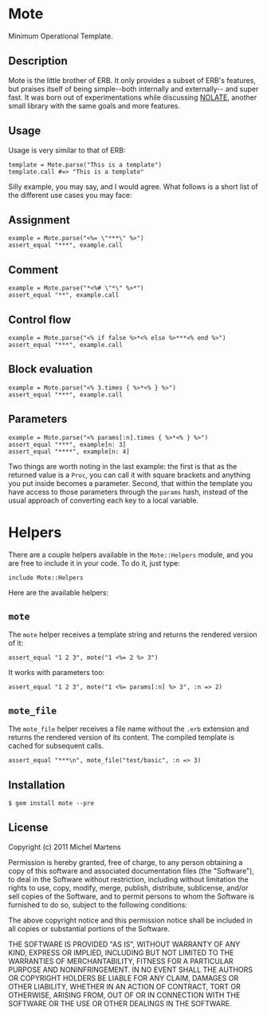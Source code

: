 Mote
====

Minimum Operational Template.

Description
-----------

Mote is the little brother of ERB. It only provides a subset of ERB's
features, but praises itself of being simple--both internally and externally--
and super fast. It was born out of experimentations while discussing
[NOLATE](https://github.com/antirez/nolate), another small library with the
same goals and more features.

Usage
-----

Usage is very similar to that of ERB:

    template = Mote.parse("This is a template")
    template.call #=> "This is a template"

Silly example, you may say, and I would agree. What follows is a short list of
the different use cases you may face:

## Assignment

    example = Mote.parse("<%= \"***\" %>")
    assert_equal "***", example.call

## Comment

    example = Mote.parse("*<%# \"*\" %>*")
    assert_equal "**", example.call

## Control flow

    example = Mote.parse("<% if false %>*<% else %>***<% end %>")
    assert_equal "***", example.call

## Block evaluation

    example = Mote.parse("<% 3.times { %>*<% } %>")
    assert_equal "***", example.call

## Parameters

    example = Mote.parse("<% params[:n].times { %>*<% } %>")
    assert_equal "***", example[n: 3]
    assert_equal "****", example[n: 4]

Two things are worth noting in the last example: the first is that as the
returned value is a `Proc`, you can call it with square brackets and anything
you put inside becomes a parameter. Second, that within the template you have
access to those parameters through the `params` hash, instead of the usual
approach of converting each key to a local variable.

# Helpers

There are a couple helpers available in the `Mote::Helpers` module, and you are
free to include it in your code. To do it, just type:

    include Mote::Helpers

Here are the available helpers:

## `mote`

The `mote` helper receives a template string and returns the rendered version
of it:

    assert_equal "1 2 3", mote("1 <%= 2 %> 3")

It works with parameters too:

    assert_equal "1 2 3", mote("1 <%= params[:n] %> 3", :n => 2)

## `mote_file`

The `mote_file` helper receives a file name without the `.erb` extension and
returns the rendered version of its content. The compiled template is cached
for subsequent calls.

    assert_equal "***\n", mote_file("test/basic", :n => 3)

Installation
------------

    $ gem install mote --pre

License
-------

Copyright (c) 2011 Michel Martens

Permission is hereby granted, free of charge, to any person
obtaining a copy of this software and associated documentation
files (the "Software"), to deal in the Software without
restriction, including without limitation the rights to use,
copy, modify, merge, publish, distribute, sublicense, and/or sell
copies of the Software, and to permit persons to whom the
Software is furnished to do so, subject to the following
conditions:

The above copyright notice and this permission notice shall be
included in all copies or substantial portions of the Software.

THE SOFTWARE IS PROVIDED "AS IS", WITHOUT WARRANTY OF ANY KIND,
EXPRESS OR IMPLIED, INCLUDING BUT NOT LIMITED TO THE WARRANTIES
OF MERCHANTABILITY, FITNESS FOR A PARTICULAR PURPOSE AND
NONINFRINGEMENT. IN NO EVENT SHALL THE AUTHORS OR COPYRIGHT
HOLDERS BE LIABLE FOR ANY CLAIM, DAMAGES OR OTHER LIABILITY,
WHETHER IN AN ACTION OF CONTRACT, TORT OR OTHERWISE, ARISING
FROM, OUT OF OR IN CONNECTION WITH THE SOFTWARE OR THE USE OR
OTHER DEALINGS IN THE SOFTWARE.
